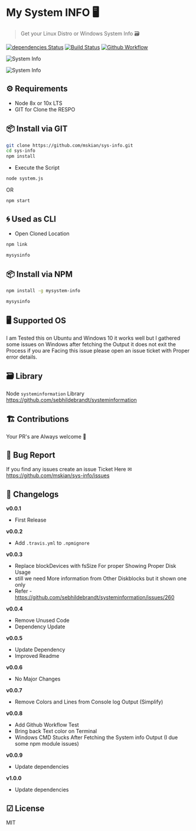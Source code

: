 # My System INFO 🖥

> Get your Linux Distro or Windows System Info 🗃  

[![dependencies Status](https://david-dm.org/mskian/sys-info/status.png)](https://david-dm.org/mskian/sys-info) [![Build Status](https://travis-ci.org/mskian/sys-info.svg?branch=master)](https://travis-ci.org/mskian/sys-info) [![Github Workflow](https://github.com//mskian/sys-info/workflows/sys-info-test/badge.svg)](https://github.com/mskian/sys-info/actions)  

![System Info](https://raw.githubusercontent.com/mskian/sys-info/master/screenshot.png)  

![System Info](https://raw.githubusercontent.com/mskian/sys-info/master/screenshot1.png)  

## ⚙ Requirements

- Node 8x or 10x LTS
- GIT for Clone the RESPO

## 📦 Install via GIT

```bash
git clone https://github.com/mskian/sys-info.git
cd sys-info
npm install
```

- Execute the Script

```bash
node system.js
```

OR

```bash
npm start
```

## 🌀 Used as CLI

- Open Cloned Location

```bash
npm link
```

```bash
mysysinfo
```

## 📦 Install via NPM

```bash
npm install -g mysystem-info
```

```bash
mysysinfo
```

## 🖥 Supported OS

I am Tested this on Ubuntu and Windows 10 it works well but I gathered some issues on Windows after fetching the Output it does not exit the Process if you are Facing this issue please open an issue ticket with Proper error details.

## 🗃 Library

Node `systeminformation` Library <https://github.com/sebhildebrandt/systeminformation>

## 🏗 Contributions

Your PR's are Always welcome 🦄

## 🐛 Bug Report

If you find any issues create an issue Ticket Here ✉ <https://github.com/mskian/sys-info/issues>

## 📑 Changelogs

**v0.0.1**

- First Release

**v0.0.2**

- Add `.travis.yml` to `.npmignore`

**v0.0.3**

- Replace blockDevices with fsSize For proper Showing Proper Disk Usage
- still we need More information from Other Diskblocks but it shown one only
- Refer - <https://github.com/sebhildebrandt/systeminformation/issues/260>

**v0.0.4**

- Remove Unused Code
- Dependency Update

**v0.0.5**

- Update Dependency
- Improved Readme

**v0.0.6**

- No Major Changes

**v0.0.7**

- Remove Colors and Lines from Console log Output (Simplify)

**v0.0.8**

- Add Github Workflow Test
- Bring back Text color on Terminal
- Windows CMD Stucks After Fetching the System info Output (I due some npm module issues)

**v0.0.9**

- Update dependencies

**v1.0.0**

- Update dependencies

## ☑ License

MIT
